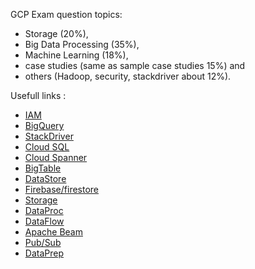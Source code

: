 GCP Exam question topics:
- Storage (20%),
- Big Data Processing (35%),
- Machine Learning (18%),
- case studies (same as sample case studies 15%) and
- others (Hadoop, security, stackdriver about 12%).

Usefull links :

- [IAM](https://cloud.google.com/iam/docs/)
- [BigQuery](https://cloud.google.com/bigquery/docs/)
- [StackDriver](https://cloud.google.com/stackdriver/docs/)
- [Cloud SQL](https://cloud.google.com/sql/docs/postgres/)
- [Cloud Spanner](https://cloud.google.com/spanner/docs/)
- [BigTable](https://cloud.google.com/bigtable/docs/)
- [DataStore](https://cloud.google.com/datastore/docs/)
- [Firebase/firestore](https://firebase.google.com/docs/firestore/)
- [Storage](https://cloud.google.com/storage/docs/)
- [DataProc](https://cloud.google.com/dataproc/docs/)
- [DataFlow](https://cloud.google.com/dataflow/docs/)
- [Apache Beam](https://beam.apache.org/documentation/programming-guide/#windowing)
- [Pub/Sub](https://cloud.google.com/pubsub/docs/)
- [DataPrep](https://cloud.google.com/dataprep/docs/)